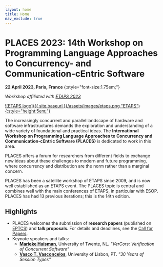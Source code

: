 ```yaml
---
layout: home
title: Home
nav_exclude: true
---
```


# PLACES 2023: 14th Workshop on Programming Language Approaches to Concurrency- and Communication-cEntric Software

**22 April 2023, Paris, France**
{:style="font-size:1.75em;"}

_Workshop affiliated with [ETAPS 2023](https://etaps.org/2023)_

[![ETAPS logo]({{ site.baseurl }}/assets/images/etaps.png "ETAPS"){:style="height:5em;"}](https://etaps.org/2023)

The increasingly concurrent and parallel landscape of hardware and software
infrastructures demands the exploration and understanding of a wide variety of
foundational and practical ideas. The **International Workshop on Programming
Language Approaches to Concurrency and Communication-cEntric Software (PLACES)**
is dedicated to work in this area.

PLACES offers a forum for researchers from different fields to exchange new
ideas about these challenges to modern and future programming, where concurrency
and distribution are the norm rather than a marginal concern.

PLACES has been a satellite workshop of ETAPS since 2009, and is now well
established as an ETAPS event.  The PLACES topic is central and combines well
with the main conferences of ETAPS, in particular with ESOP. 
PLACES has had 13 previous iterations; this is the 14th edition.

## Highlights

* PLACES welcomes the submission of **research papers** (published on
  [EPTCS](https://eptcs.org)) and **talk proposals**.  For details and
  deadlines, see the [Call for Papers](cfp).
* Keynote speakers and talks:
  - **[Marieke Huisman](https://wwwhome.ewi.utwente.nl/~marieke)**, University of Twente, NL.
    _"VerCors: Verification of Concurrent Software"_
  - **[Vasco T. Vasconcelos](https://www.di.fc.ul.pt/~vv)**, University of Lisbon, PT.
    _"30 Years of Session Types"_

